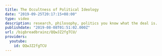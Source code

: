 ```yaml
---
title: The Occultness of Political Ideology
date: "2019-09-25T20:17:15+08:00"
type: video
description: research, philosophy, politics you know what the deal is.
publishdate: "2019-08-08T01:51:02.000Z"
url: /bigbreadbrainz/QQwJZ2fgTCU/
providers:
  youtube:
    id: QQwJZ2fgTCU
---
```

